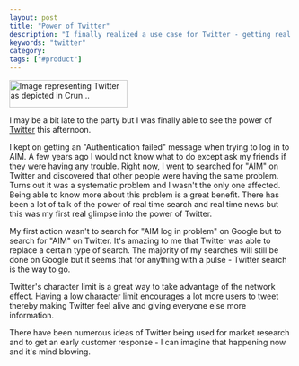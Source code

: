 ```yaml
---
layout: post
title: "Power of Twitter"
description: "I finally realized a use case for Twitter - getting real time info"
keywords: "twitter"
category:
tags: ["#product"]
---
```


<img title="Image representing Twitter as depicted in Crun..." src="http://www.crunchbase.com/assets/images/resized/0000/2755/2755v2-max-450x450.png" alt="Image representing Twitter as depicted in Crun..." width="210" height="49">

<p>I may be a bit late to the party but I was finally able to see the power of <a title="Twitter" rel="homepage" href="http://twitter.com" target="_blank">Twitter</a> this afternoon.</p>

<p>I kept on getting an "Authentication failed" message when trying to log in to AIM. A few years ago I would not know what to do except ask my friends if they were having any trouble. Right now, I went to searched for "AIM" on Twitter and discovered that other people were having the same problem. Turns out it was a systematic problem and I wasn't the only one affected. Being able to know more about this problem is a great benefit. There has been a lot of talk of the power of real time search and real time news but this was my first real glimpse into the power of Twitter.</p>

<p>My first action wasn't to search for "AIM log in problem" on Google but to search for "AIM" on Twitter. It's amazing to me that Twitter was able to replace a certain type of search. The majority of my searches will still be done on Google but it seems that for anything with a pulse - Twitter search is the way to go.</p>

<p>Twitter's character limit is a great way to take advantage of the network effect. Having a low character limit encourages a lot more users to tweet thereby making Twitter feel alive and giving everyone else more information.</p>

<p>There have been numerous ideas of Twitter being used for market research and to get an early customer response - I can imagine that happening now and it's mind blowing.</p>
